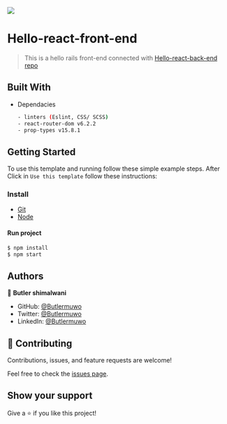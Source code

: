 ![](https://img.shields.io/badge/Microverse-blueviolet)

# Hello-react-front-end

> This is a hello rails front-end connected with [Hello-react-back-end repo](https://github.com/butlermuwo/hello-rails-api-back-end-.git) 

## Built With
- Dependacies
  ```bash
  - linters (Eslint, CSS/ SCSS) 
  - react-router-dom v6.2.2
  - prop-types v15.8.1
  ```


## Getting Started
To use this template and running follow these simple example steps.
After Click in `Use this template` follow these instructions:

### Install
  -  [Git](https://git-scm.com/downloads)
  -  [Node](https://nodejs.org/en/download/)

#### Run project

```bash
$ npm install
$ npm start
```



## Authors

👤 **Butler shimalwani**

- GitHub: [@Butlermuwo](https://github.com/butlermuwo)
- Twitter: [@Butlermuwo](https://twitter.com/ButlerMuwo)
- LinkedIn: [@Butlermuwo](https://www.linkedin.com/in/butlermuwo)

## 🤝 Contributing

Contributions, issues, and feature requests are welcome!

Feel free to check the [issues page](https://github.com/butlermuwo/hello-rails-react/issues).

## Show your support

Give a ⭐️ if you like this project!
